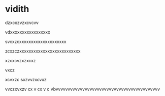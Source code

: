 # vidith

dzxcxzvzxcvcvv

vdxxxxxxxxxxxxxxxxx

svcxzcxxxxxxxxxxxxxxxxxxxx

zcxzczxxxxxxxxxxxxxxxxxxxxxxxxxx

xzcxcvzxzxcxz

vxcz


xcvxzc
sxzvvzxcvxz

vvczxvxzv
cx
v
cx
v
c
vbvvvvvvvvvvvvvvvvvvvvvvvvvvvvvvvvvvvvvvvvvvv
